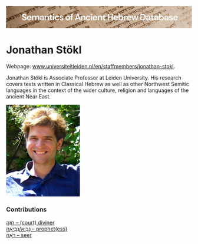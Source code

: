<html><body><img id="banner" src="../../images/banners/banner.png" alt="banner" /></body></html>

# Jonathan Stökl

Webpage: <a href="https://www.universiteitleiden.nl/en/staffmembers/jonathan-stokl#tab-1">www.universiteitleiden.nl/en/staffmembers/jonathan-stokl</a>.

Jonathan Stökl is Associate Professor at Leiden University. His research covers texts written in Classical Hebrew as well as other Northwest Semitic languages in the context of the wider culture, religion and languages of the ancient Near East.

![t. jonathan stokl](../images/photos/t._jonathan_stokl.jpg "T. Jonathan Stökl")

### Contributions
[חֹזֶה – (court) diviner](../words/chozeh.md)<br>[נָבִיא/נְבִיאָה – prophet(ess)](../words/nabi2.md)<br>[רֹאֶה – seer](../words/ro2eh.md)<br>